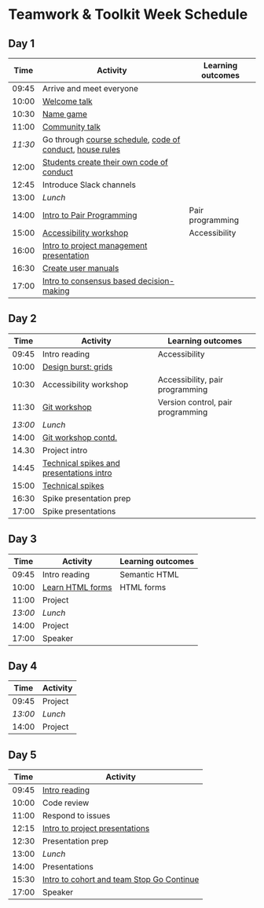 # Teamwork & Toolkit Week Schedule

## Day 1

| Time    | Activity                                                                                                                                                                                                                                                                                                                                | Learning outcomes |
| ------- | --------------------------------------------------------------------------------------------------------------------------------------------------------------------------------------------------------------------------------------------------------------------------------------------------------------------------------------- | ----------------- |
| 09:45   | Arrive and meet everyone                                                                                                                                                                                                                                                                                                                |                   |
| 10:00   | [Welcome talk](http://facresources.com/slides/students-day-1-talk#/)                                                                                                                                                                                                                                                                    |                   |
| 10:30   | [Name game](https://github.com/foundersandcoders/master-reference/blob/master/coursebook/week-1/resources/name-game.md)                                                                                                                                                                                                                 |                   |
| 11:00   | [Community talk](https://facresources.com/slides/community-talk#/)                                                                                                                                                                                                                                                                      |                   |
| _11:30_ | Go through [course schedule](https://github.com/foundersandcoders/master-reference/tree/master/coursebook), [code of conduct](https://github.com/foundersandcoders/master-reference/blob/master/code-of-conduct.md), [house rules](https://github.com/foundersandcoders/master-reference/blob/master/coursebook/general/house-rules.md) |                   |
| 12:00   | [Students create their own code of conduct](https://github.com/foundersandcoders/master-reference/blob/master/coursebook/week-1/cohort-code-of-conduct.md)                                                                                                                                                                              |
| 12:45   | Introduce Slack channels                                                                                                                                                                                                                                                                                                                |                   |
| 13:00   | _Lunch_                                                                                                                                                                                                                                                                                                                                 |                   |
| 14:00   | [Intro to Pair Programming](https://github.com/foundersandcoders/master-reference/blob/master/coursebook/week-1/pair-programming.md)                                                                                                                                                                                                    | Pair programming  |
| 15:00   | [Accessibility workshop](https://github.com/foundersandcoders/web-accessibility/blob/master/putting-yourself-in-someone-elses-shoes.md)                                                                                                                                                                                                 | Accessibility     |
| 16:00   | [Intro to project management presentation](https://hackmd.io/@sofer/S1wGfV2M8#/)                                                                                                                                                                                                                                                         |                   | Project management |
| 16:30   | [Create user manuals](https://github.com/foundersandcoders/master-reference/blob/master/coursebook/general/user-manuals/ISSUE_TEMPLATE.md)                                                                                                                                                                                              |                   |
| 17:00   | [Intro to consensus based decision-making](https://github.com/foundersandcoders/hq/blob/master/cooperative-structures.md)                                                                                                                                                                                                               |                   |

## Day 2

| Time    | Activity                                                                                                                                                           | Learning outcomes                 |
| ------- | ------------------------------------------------------------------------------------------------------------------------------------------------------------------ | --------------------------------- |
| 09:45   | Intro reading                                                                                                                                                      | Accessibility                     |
| 10:00   | [Design burst: grids](https://docs.google.com/presentation/d/11rIDhbzacs6AUFTVCiJd9f0Ud73TvM4Q9LScMVhctUY/edit?ts=5b4f0840#slide=id.g26a95a14fb_0_0)               |                                   |
| 10:30   | Accessibility workshop                                                                                                                                             | Accessibility, pair programming   |
| 11:30   | [Git workshop](https://github.com/foundersandcoders/git-workflow-workshop-for-two)                                                                                 | Version control, pair programming |
| _13:00_ | _Lunch_                                                                                                                                                            |                                   |
| 14:00   | [Git workshop contd.](https://github.com/foundersandcoders/git-workflow-workshop-for-two)                                                                          |                                   |
| 14.30   | Project intro                                                                                                                                                      |                                   |
| 14:45   | [Technical spikes and presentations intro](https://github.com/foundersandcoders/master-reference/blob/master/coursebook/general/research-presentation-guidance.md) |                                   |
| 15:00   | [Technical spikes](https://github.com/foundersandcoders/master-reference/blob/master/coursebook/week-1/research-afternoon.md)                                      |                                   |
| 16:30   | Spike presentation prep                                                                                                                                            |                                   |
| 17:00   | Spike presentations                                                                                                                                                |                                   |

## Day 3

| Time    | Activity                                                           | Learning outcomes |
| ------- | ------------------------------------------------------------------ | ----------------- |
| 09:45   | Intro reading                                                      | Semantic HTML     |
| 10:00   | [Learn HTML forms](https://github.com/oliverjam/learn-html-forms/) | HTML forms        |
| 11:00   | Project                                                            |                   |
| _13:00_ | _Lunch_                                                            |                   |
| 14:00   | Project                                                            |                   |
| 17:00   | Speaker                                                            |                   |

## Day 4

| Time    | Activity |
| ------- | -------- |
| 09:45   | Project  |
| _13:00_ | _Lunch_  |
| 14:00   | Project  |

## Day 5

| Time  | Activity                                                                                                                                                                 |
| ----- | ------------------------------------------------------------------------------------------------------------------------------------------------------------------------ |
| 09:45 | [Intro reading](https://github.com/foundersandcoders/master-reference/blob/master/coursebook/week-1/codereviewintro.md)                                                  |
| 10:00 | Code review                                                                                                                                                              |
| 11:00 | Respond to issues                                                                                                                                                        |
| 12:15 | [Intro to project presentations](https://github.com/foundersandcoders/master-reference/blob/master/coursebook/general/weekly-projects.md#project-presentation)           |  |
| 12:30 | Presentation prep                                                                                                                                                        |
| 13:00 | _Lunch_                                                                                                                                                                  |
| 14:00 | Presentations                                                                                                                                                            |
| 15:30 | [Intro to cohort and team Stop Go Continue](https://github.com/foundersandcoders/master-reference/blob/master/coursebook/general/retrospectives.md#cohort-retrospective) |
| 17:00 | Speaker                                                                                                                                                                  |
